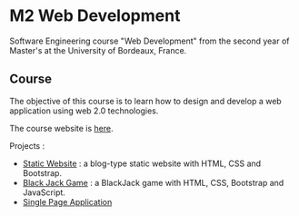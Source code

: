 # M2 Web Development

Software Engineering course "Web Development" from the second year of Master's at the University of Bordeaux, France.

## Course

The objective of this course is to learn how to design and develop a web application using web 2.0 technologies.

The course website is [here](http://www.reveillere.fr/M2WEB/).

Projects :

- [Static Website](https://github.com/maphdev/M2_Web_Development/tree/master/TD01_Static_Website) : a blog-type static website with HTML, CSS and Bootstrap.
- [Black Jack Game](https://github.com/maphdev/M2_Web_Development/tree/master/TD02_BlackJack) : a BlackJack game with HTML, CSS, Bootstrap and JavaScript.
- [Single Page Application](https://github.com/maphdev/M2_Web_Development/tree/master/TD03_Single_Page_Application)
